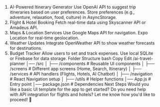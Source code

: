 1. AI-Powered Itinerary Generator
Use OpenAI API to suggest trip itineraries based on user preferences.
Store preferences (e.g., adventure, relaxation, food, culture) in AsyncStorage.
2. Flight & Hotel Booking
Fetch real-time data using Skyscanner API or Amadeus API.
3. Maps & Location Services
Use Google Maps API for navigation.
Expo Location for real-time geolocation.
4. Weather Updates
Integrate OpenWeather API to show weather forecasts for destinations.
5. Budget Tracker
Allow users to set and track expenses.
Use local SQLite or Firebase for data storage.
Folder Structure
bash
Copy
Edit
/ai-travel-planner
│── /src
│   ├── /components    # Reusable UI components
│   ├── /screens       # Different app screens (Home, Search, Itinerary)
│   ├── /services      # API handlers (Flights, Hotels, AI Chatbot)
│   ├── /navigation    # React Navigation setup
│   ├── /utils         # Helper functions
│── App.js             # Entry point
│── package.json       # Dependencies
Next Steps
Would you like a basic UI template for the app to get started?
Do you need help with API integration for flights and hotels?
Let me know how you'd like to proceed! 🚀
